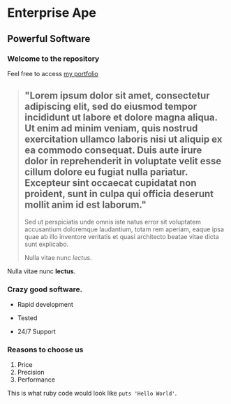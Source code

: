 Enterprise Ape
===============

Powerful Software
-----------------

### Welcome to the repository

Feel free to access [my portfolio](http://github.com/Zfalgout)

> ## "Lorem ipsum dolor sit amet, consectetur adipiscing elit, sed do eiusmod tempor incididunt ut labore et dolore magna aliqua. Ut enim ad minim veniam, quis nostrud exercitation ullamco laboris nisi ut aliquip ex ea commodo consequat. Duis aute irure dolor in reprehenderit in voluptate velit esse cillum dolore eu fugiat nulla pariatur. Excepteur sint occaecat cupidatat non proident, sunt in culpa qui officia deserunt mollit anim id est laborum."
>
>Sed ut perspiciatis unde omnis iste natus error sit voluptatem accusantium doloremque laudantium, totam rem aperiam, eaque ipsa quae ab illo inventore veritatis et quasi architecto beatae vitae dicta sunt explicabo.
>
>Nulla vitae nunc *lectus*.

Nulla vitae nunc **lectus**.

### Crazy good software.
* Rapid development
+ Tested
- 24/7 Support

### Reasons to choose us
1. Price
2. Precision
3. Performance

This is what ruby code would look like `puts 'Hello World'`.